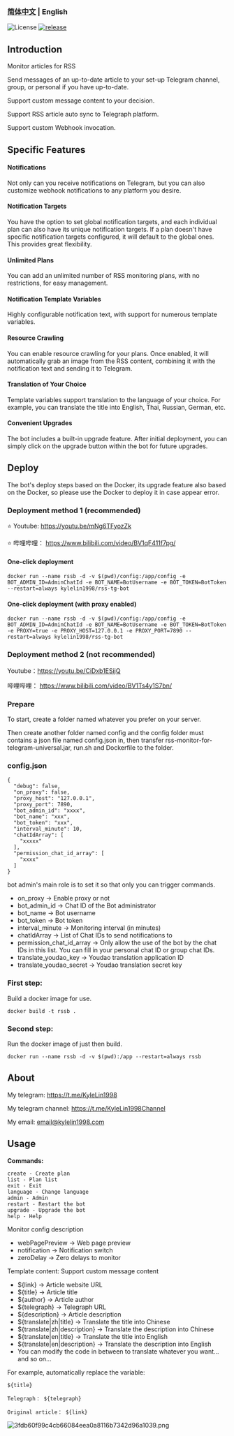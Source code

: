 ### [简体中文](./README.md) | English

![License](https://img.shields.io/badge/license-MIT-green)
[![release](https://img.shields.io/github/v/release/kylelin1998/RssMonitorTelegramBot)](https://github.com/kylelin1998/RssMonitorTelegramBot/releases/latest)

## Introduction
Monitor articles for RSS

Send messages of an up-to-date article to your set-up Telegram channel,  group, or personal if you have up-to-date.

Support custom message content to your decision.

Support RSS article auto sync to Telegraph platform.

Support custom Webhook invocation.

## Specific Features
#### Notifications
Not only can you receive notifications on Telegram, but you can also customize webhook notifications to any platform you desire.
#### Notification Targets
You have the option to set global notification targets, and each individual plan can also have its unique notification targets. If a plan doesn't have specific notification targets configured, it will default to the global ones. This provides great flexibility.
#### Unlimited Plans
You can add an unlimited number of RSS monitoring plans, with no restrictions, for easy management.
#### Notification Template Variables
Highly configurable notification text, with support for numerous template variables.
#### Resource Crawling
You can enable resource crawling for your plans. Once enabled, it will automatically grab an image from the RSS content, combining it with the notification text and sending it to Telegram.
#### Translation of Your Choice
Template variables support translation to the language of your choice. For example, you can translate the title into English, Thai, Russian, German, etc.
#### Convenient Upgrades
The bot includes a built-in upgrade feature. After initial deployment, you can simply click on the upgrade button within the bot for future upgrades.

## Deploy
The bot's deploy steps based on the Docker, its upgrade feature also based on the Docker, so please use the Docker to deploy it in case appear error.

### Deployment method 1 (recommended)
⭐ Youtube: https://youtu.be/mNg6TFyozZk

⭐ 哔哩哔哩： https://www.bilibili.com/video/BV1qF411f7pg/

#### One-click deployment
```
docker run --name rssb -d -v $(pwd)/config:/app/config -e BOT_ADMIN_ID=AdminChatId -e BOT_NAME=BotUsername -e BOT_TOKEN=BotToken --restart=always kylelin1998/rss-tg-bot
```
#### One-click deployment (with proxy enabled)
```
docker run --name rssb -d -v $(pwd)/config:/app/config -e BOT_ADMIN_ID=AdminChatId -e BOT_NAME=BotUsername -e BOT_TOKEN=BotToken -e PROXY=true -e PROXY_HOST=127.0.0.1 -e PROXY_PORT=7890 --restart=always kylelin1998/rss-tg-bot
```

### Deployment method 2 (not recommended)
Youtube：https://youtu.be/CiDxb1ESijQ

哔哩哔哩： https://www.bilibili.com/video/BV1Ts4y1S7bn/

### Prepare

To start, create a folder named whatever you prefer on your server.

Then create another folder named config and the config folder must contains a json file named config.json in, then transfer rss-monitor-for-telegram-universal.jar, run.sh and Dockerfile to the folder.

### config.json
```
{
  "debug": false,
  "on_proxy": false,
  "proxy_host": "127.0.0.1",
  "proxy_port": 7890,
  "bot_admin_id": "xxxx",
  "bot_name": "xxx",
  "bot_token": "xxx",
  "interval_minute": 10,
  "chatIdArray": [
    "xxxxx"
  ],
  "permission_chat_id_array": [
    "xxxx"
  ]
}
```
bot admin's main role is to set it so that only you can trigger commands.
* on_proxy -> Enable proxy or not
* bot_admin_id -> Chat ID of the Bot administrator
* bot_name -> Bot username
* bot_token -> Bot token
* interval_minute -> Monitoring interval (in minutes)
* chatIdArray -> List of Chat IDs to send notifications to
* permission_chat_id_array -> Only allow the use of the bot by the chat IDs in this list. You can fill in your personal chat ID or group chat IDs.
* translate_youdao_key -> Youdao translation application ID
* translate_youdao_secret -> Youdao translation secret key

### First step:
Build a docker image for use.
```
docker build -t rssb .
```

### Second step:
Run the docker image of just then build.
```
docker run --name rssb -d -v $(pwd):/app --restart=always rssb
```

## About
My telegram: https://t.me/KyleLin1998

My telegram channel: https://t.me/KyleLin1998Channel

My email: email@kylelin1998.com

## Usage
**Commands:**
```
create - Create plan
list - Plan list
exit - Exit
language - Change language
admin - Admin
restart - Restart the bot
upgrade - Upgrade the bot
help - Help
```

Monitor config description
* webPagePreview -> Web page preview
* notification -> Notification switch
* zeroDelay -> Zero delays to monitor

Template content:
Support custom message content
* ${link} -> Article website URL
* ${title} -> Article title
* ${author} -> Article author
* ${telegraph} -> Telegraph URL
* ${description} -> Article description
* ${translate|zh|title} -> Translate the title into Chinese
* ${translate|zh|description} -> Translate the description into Chinese
* ${translate|en|title} -> Translate the title into English
* ${translate|en|description} -> Translate the description into English
* You can modify the code in between to translate whatever you want... and so on...

For example, automatically replace the variable:
```
${title}

Telegraph： ${telegraph}

Original article： ${link}
```

![3fdb60f99c4cb66084eea0a8116b7342d96a1039.png](https://openimg.kylelin1998.com/img/3fdb60f99c4cb66084eea0a8116b7342d96a1039.png)